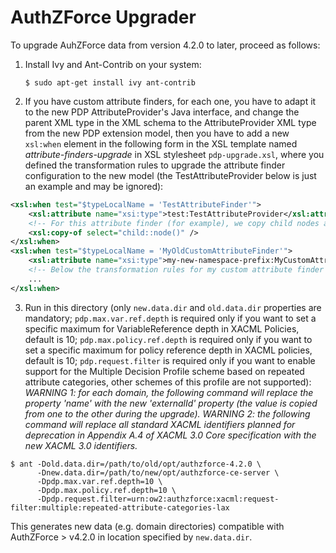 # AuthZForce Upgrader

To upgrade AuhZForce data from version 4.2.0 to later, proceed as follows:
1. Install Ivy and Ant-Contrib on your system:
	```shell
	$ sudo apt-get install ivy ant-contrib
	```
2. If you have custom attribute finders, for each one, you have to adapt it to the new PDP AttributeProvider's Java interface, and change the parent XML type in the XML schema to the AttributeProvider XML type from the new PDP extension model, then you have to add a new `xsl:when` element in the following form in the XSL template named *attribute-finders-upgrade* in XSL stylesheet `pdp-upgrade.xsl`, where you defined the transformation rules to upgrade the attribute finder configuration to the new model (the TestAttributeProvider below is just an example and may be ignored):

```xml
<xsl:when test="$typeLocalName = 'TestAttributeFinder'">
	<xsl:attribute name="xsi:type">test:TestAttributeProvider</xsl:attribute>
	<!-- For this attribute finder (for example), we copy child nodes as is. -->
	<xsl:copy-of select="child::node()" />
</xsl:when>
<xsl:when test="$typeLocalName = 'MyOldCustomAttributeFinder'">
	<xsl:attribute name="xsi:type">my-new-namespace-prefix:MyCustomAttributeProvider</xsl:attribute>
	<!-- Below the transformation rules for my custom attribute finder -->
	...
</xsl:when>
```

3. Run in this directory (only `new.data.dir` and `old.data.dir` properties are mandatory; `pdp.max.var.ref.depth` is required only if you want to set a specific maximum for VariableReference depth in XACML Policies, default is 10; `pdp.max.policy.ref.depth` is required only if you want to set a specific maximum for policy reference depth in XACML policies, default is 10; `pdp.request.filter` is required only if you want to enable support for the Multiple Decision Profile scheme based on repeated attribute categories, other schemes of this profile are not supported):
*WARNING 1: for each domain, the following command will replace the property 'name' with the new 'externalId' property (the value is copied from one to the other during the upgrade).*
*WARNING 2: the following command will replace all standard XACML identifiers planned for deprecation in Appendix A.4 of XACML 3.0 Core specification with the new XACML 3.0 identifiers.*
  
```shell
$ ant -Dold.data.dir=/path/to/old/opt/authzforce-4.2.0 \
      -Dnew.data.dir=/path/to/new/opt/authzforce-ce-server \
      -Dpdp.max.var.ref.depth=10 \
      -Dpdp.max.policy.ref.depth=10 \
      -Dpdp.request.filter=urn:ow2:authzforce:xacml:request-filter:multiple:repeated-attribute-categories-lax
```

This generates new data (e.g. domain directories) compatible with AuthZForce > v4.2.0 in location specified by `new.data.dir`.
